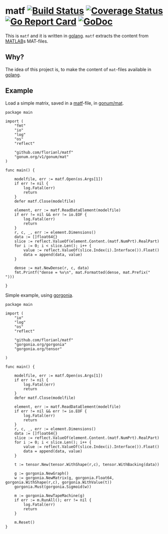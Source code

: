 # matf [![Build Status](https://travis-ci.org/florianl/matf.svg?branch=master)](https://travis-ci.org/florianl/matf) [![Coverage Status](https://coveralls.io/repos/github/florianl/matf/badge.svg?branch=master)](https://coveralls.io/github/florianl/matf?branch=master) [![Go Report Card](https://goreportcard.com/badge/github.com/florianl/matf)](https://goreportcard.com/report/github.com/florianl/matf) [![GoDoc](https://godoc.org/github.com/florianl/matf?status.svg)](https://godoc.org/github.com/florianl/matf)

This is `matf` and it is written in [golang](https://golang.org/). `matf` extracts the content from [MATLAB](https://mathworks.com)s MAT-files.

Why?
----
The idea of this project is, to make the content of `mat`-files available in [golang](https://golang.org/).

Example
-------

Load a simple matrix, saved in a [matf](https://mathworks.com)-file, in [gonum/mat](https://godoc.org/gonum.org/v1/gonum/mat).

```golang
package main

import (
	"fmt"
	"io"
	"log"
	"os"
	"reflect"

	"github.com/florianl/matf"
	"gonum.org/v1/gonum/mat"
)

func main() {

	modelfile, err := matf.Open(os.Args[1])
	if err != nil {
		log.Fatal(err)
		return
	}
	defer matf.Close(modelfile)

	element, err := matf.ReadDataElement(modelfile)
	if err != nil && err != io.EOF {
		log.Fatal(err)
		return
	}
	r, c, _, err := element.Dimensions()
	data := []float64{}
	slice := reflect.ValueOf(element.Content.(matf.NumPrt).RealPart)
	for i := 0; i < slice.Len(); i++ {
		value := reflect.ValueOf(slice.Index(i).Interface()).Float()
		data = append(data, value)
	}

	dense := mat.NewDense(r, c, data)
	fmt.Printf("dense = %v\n", mat.Formatted(dense, mat.Prefix("        ")))

}

```

Simple example, using [gorgonia](https://github.com/gorgonia/gorgonia).
```golang
package main

import (
	"io"
	"log"
	"os"
	"reflect"

	"github.com/florianl/matf"
	"gorgonia.org/gorgonia"
	"gorgonia.org/tensor"

)

func main() {

	modelfile, err := matf.Open(os.Args[1])
	if err != nil {
		log.Fatal(err)
		return
	}
	defer matf.Close(modelfile)

	element, err := matf.ReadDataElement(modelfile)
	if err != nil && err != io.EOF {
		log.Fatal(err)
		return
	}
	r, c, _, err := element.Dimensions()
	data := []float64{}
	slice := reflect.ValueOf(element.Content.(matf.NumPrt).RealPart)
	for i := 0; i < slice.Len(); i++ {
		value := reflect.ValueOf(slice.Index(i).Interface()).Float()
		data = append(data, value)
	}

	t := tensor.New(tensor.WithShape(r,c), tensor.WithBacking(data))

	g := gorgonia.NewGraph()
	w := gorgonia.NewMatrix(g, gorgonia.Float64, gorgonia.WithShape(r,c), gorgonia.WithValue(t))
	gorgonia.Must(gorgonia.Sigmoid(w))

	m := gorgonia.NewTapeMachine(g)
	if err := m.RunAll(); err != nil {
		log.Fatal(err)
		return
	}

	m.Reset()
}
```
